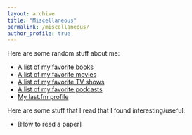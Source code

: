```yaml
---
layout: archive
title: "Miscellaneous"
permalink: /miscellaneous/
author_profile: true
---
```

Here are some random stuff about me:

- [A list of my favorite books](./../books)
- [A list of my favorite movies](./../movies)
- [A list of my favorite TV shows](./../tv-shows)
- [A list of my favorite podcasts](./../podcasts)
- [My last.fm profile](https://www.last.fm/user/wrahool)

Here are some stuff that I read that I found interesting/useful:

- [How to read a paper]









<!--stackedit_data:
eyJoaXN0b3J5IjpbMTE3NzU0NzgxNSwtNjc0MDAyNDg5XX0=
-->